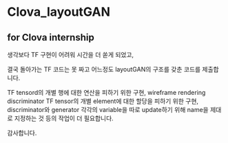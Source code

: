 # Clova_layoutGAN
## for Clova internship 

생각보다 TF 구현이 어려워 시간을 더 쏟게 되었고,

결국 돌아가는 TF 코드는 못 짜고 어느정도 layoutGAN의 구조를 갖춘 코드를 제출합니다.

TF tensord의 개별 행에 대한 연산을 피하기 위한 구현, wireframe rendering discriminator TF tensor의 개별 element에 대한 할당을 피하기 위한 구현, 
discriminator와 generator 각각의 variable을 따로 update하기 위해 name을 제대로 지정하는 것 등의 작업이 더 필요합니다.




감사합니다.

